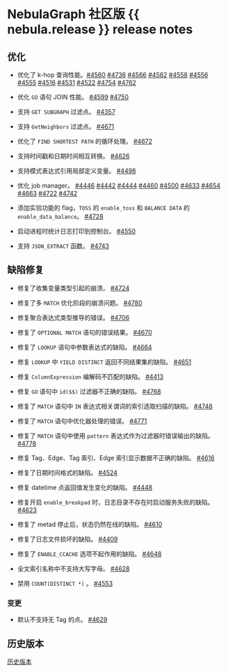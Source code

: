 # NebulaGraph 社区版 {{ nebula.release }} release notes

## 优化

- 优化了 k-hop 查询性能。[#4560](https://github.com/vesoft-inc/nebula/pull/4560) [#4736](https://github.com/vesoft-inc/nebula/pull/4736)  [#4566](https://github.com/vesoft-inc/nebula/pull/4566) [#4582](https://github.com/vesoft-inc/nebula/pull/4582) [#4558](https://github.com/vesoft-inc/nebula/pull/4558) [#4556](https://github.com/vesoft-inc/nebula/pull/4556) [#4555](https://github.com/vesoft-inc/nebula/pull/4555) [#4516](https://github.com/vesoft-inc/nebula/pull/4516) [#4531](https://github.com/vesoft-inc/nebula/pull/4531) [#4522](https://github.com/vesoft-inc/nebula/pull/4522) [#4754](https://github.com/vesoft-inc/nebula/pull/4754) [#4762](https://github.com/vesoft-inc/nebula/pull/4762)

- 优化 `GO` 语句 JOIN 性能。 [#4599](https://github.com/vesoft-inc/nebula/pull/4599) [#4750](https://github.com/vesoft-inc/nebula/pull/4750)

- 支持 `GET SUBGRAPH` 过滤点。 [#4357](https://github.com/vesoft-inc/nebula/pull/4357)

- 支持 `GetNeighbors` 过滤点。 [#4671](https://github.com/vesoft-inc/nebula/pull/4671)

- 优化了 `FIND SHORTEST PATH` 的循环处理。 [#4672](https://github.com/vesoft-inc/nebula/pull/4672)

- 支持时间戳和日期时间相互转换。 [#4626](https://github.com/vesoft-inc/nebula/pull/4526)

- 支持模式表达式引用局部定义变量。 [#4498](https://github.com/vesoft-inc/nebula/pull/4498)

- 优化 job manager。 [#4446](https://github.com/vesoft-inc/nebula/pull/4446) [#4442](https://github.com/vesoft-inc/nebula/pull/4442) [#4444](https://github.com/vesoft-inc/nebula/pull/4444) [#4460](https://github.com/vesoft-inc/nebula/pull/4460) [#4500](https://github.com/vesoft-inc/nebula/pull/4500) [#4633](https://github.com/vesoft-inc/nebula/pull/4633) [#4654](https://github.com/vesoft-inc/nebula/pull/4654) [#4663](https://github.com/vesoft-inc/nebula/pull/4663) [#4722](https://github.com/vesoft-inc/nebula/pull/4722) [#4742](https://github.com/vesoft-inc/nebula/pull/4742)

- 添加实验功能的 flag，`TOSS` 的 `enable_toss` 和 `BALANCE DATA` 的 `enable_data_balance`。 [#4728](https://github.com/vesoft-inc/nebula/pull/4728)

- 启动进程时统计日志打印到控制台。 [#4550](https://github.com/vesoft-inc/nebula/pull/4550)

- 支持 `JSON_EXTRACT` 函数。 [#4743](https://github.com/vesoft-inc/nebula/pull/4743)


## 缺陷修复

- 修复了收集变量类型引起的崩溃。 [#4724](https://github.com/vesoft-inc/nebula/pull/4724)

- 修复了多 `MATCH` 优化阶段的崩溃问题。 [#4780](https://github.com/vesoft-inc/nebula/pull/4780)

- 修复聚合表达式类型推导的错误。 [#4706](https://github.com/vesoft-inc/nebula/pull/4706)

- 修复了 `OPTIONAL MATCH` 语句的错误结果。 [#4670](https://github.com/vesoft-inc/nebula/pull/4670)

- 修复了 `LOOKUP` 语句中参数表达式的缺陷。 [#4664](https://github.com/vesoft-inc/nebula/pull/4664)

- 修复 `LOOKUP` 中 `YIELD DISTINCT` 返回不同结果集的缺陷。 [#4651](https://github.com/vesoft-inc/nebula/pull/4651)

- 修复 `ColumnExpression` 编解码不匹配的缺陷。 [#4413](https://github.com/vesoft-inc/nebula/pull/4413)

- 修复 `GO` 语句中 `id($$)` 过滤器不正确的缺陷。  [#4768](https://github.com/vesoft-inc/nebula/pull/4768)

- 修复了 `MATCH` 语句中 `IN` 表达式相关谓词的索引选取扫描的缺陷。 [#4748](https://github.com/vesoft-inc/nebula/pull/4748)

- 修复了 `MATCH` 语句中优化器处理的错误。 [#4771](https://github.com/vesoft-inc/nebula/pull/4771)

- 修复了 `MATCH` 语句中使用 `pattern` 表达式作为过滤器时错误输出的缺陷。 [#4778](https://github.com/vesoft-inc/nebula/pull/4778)

- 修复 Tag、Edge、Tag 索引、Edge 索引显示数据不正确的缺陷。 [#4616](https://github.com/vesoft-inc/nebula/pull/4616)

- 修复了日期时间格式的缺陷。 [#4524](https://github.com/vesoft-inc/nebula/pull/4524)

- 修复 datetime 点返回值发生变化的缺陷。 [#4448](https://github.com/vesoft-inc/nebula/pull/4448)

- 修复开启 `enable_breakpad` 时，日志目录不存在时启动服务失败的缺陷。 [#4623](https://github.com/vesoft-inc/nebula/pull/4623)

- 修复了 metad 停止后，状态仍然在线的缺陷。 [#4610](https://github.com/vesoft-inc/nebula/pull/4610)

- 修复了日志文件损坏的缺陷。 [#4409](https://github.com/vesoft-inc/nebula/pull/4409)

- 修复了 `ENABLE_CCACHE` 选项不起作用的缺陷。 [#4648](https://github.com/vesoft-inc/nebula/pull/4648)

- 全文索引名称中不支持大写字母。 [#4628](https://github.com/vesoft-inc/nebula/pull/4628)

- 禁用 `COUNT(DISTINCT *)` 。 [#4553](https://github.com/vesoft-inc/nebula/pull/4553)

### 变更

- 默认不支持无 Tag 的点。 [#4629](https://github.com/vesoft-inc/nebula/pull/4629) 
  
## 历史版本

[历史版本](https://nebula-graph.com.cn/tags/release-note/)
